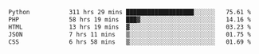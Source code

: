 <!--START_SECTION:waka-->

```txt
Python           311 hrs 29 mins ███████████████████░░░░░░   75.61 %
PHP              58 hrs 19 mins  ███▓░░░░░░░░░░░░░░░░░░░░░   14.16 %
HTML             13 hrs 19 mins  ▓░░░░░░░░░░░░░░░░░░░░░░░░   03.23 %
JSON             7 hrs 11 mins   ▒░░░░░░░░░░░░░░░░░░░░░░░░   01.75 %
CSS              6 hrs 58 mins   ▒░░░░░░░░░░░░░░░░░░░░░░░░   01.69 %
```

<!--END_SECTION:waka-->

